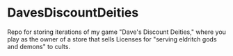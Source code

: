 # DavesDiscountDeities
Repo for storing iterations of my game "Dave's Discount Deities," where you play as the owner of a store that sells Licenses for "serving eldritch gods and demons" to cults.
